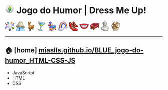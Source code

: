 # <img src="./assets/img/icons/plumbob.png" alt="plumbob icon" width="30px"/> Jogo do Humor | Dress Me Up!

<img src="./assets/img/icons/iconBar_icons/idea.png" alt="icon" width="30px"/> <img src="./assets/img/icons/iconBar_icons/lamp-head.png" alt="icon" width="30px"/> <img src="./assets/img/icons/iconBar_icons/llama.png" alt="icon" width="30px"/> <img src="./assets/img/icons/iconBar_icons/martini-glass.png" alt="icon" width="30px"/> <img src="./assets/img/icons/iconBar_icons/pinata.png" alt="icon" width="30px"/> <img src="./assets/img/icons/iconBar_icons/rainbow.png" alt="icon" width="30px"/> <img src="./assets/img/icons/iconBar_icons/shoes.png" alt="icon" width="30px"/> <img src="./assets/img/icons/iconBar_icons/smile.png" alt="icon" width="30px"/> <img src="./assets/img/icons/iconBar_icons/sofa.png" alt="icon" width="30px"/> <img src="./assets/img/icons/iconBar_icons/statue.png" alt="icon" width="30px"/> <img src="./assets/img/icons/iconBar_icons/straight-jacket.png" alt="icon" width="30px"/>

---

## 🏠 \[home\] [miaslls.github.io/BLUE_jogo-do-humor_HTML-CSS-JS](https://miaslls.github.io/BLUE_jogo-do-humor_HTML-CSS-JS/)

- JavaScript
- HTML
- CSS
